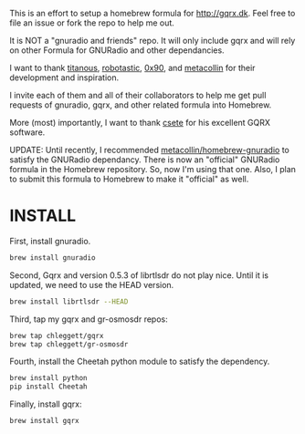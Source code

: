 This is an effort to setup a homebrew formula for http://gqrx.dk. Feel free to file an issue or fork the repo to help me out.

It is NOT a "gnuradio and friends" repo. It will only include gqrx and will rely on other Formula for GNURadio and other dependancies.

I want to thank [titanous](https://github.com/titanous/homebrew-gnuradio), [robotastic](https://github.com/robotastic/homebrew-hackrf), [0x90](https://github.com/0x90/homebrew-megarf), and [metacollin](https://github.com/metacollin/homebrew-gnuradio) for their development and inspiration.

I invite each of them and all of their collaborators to help me get pull requests of gnuradio, gqrx, and other related formula into Homebrew.

More (most) importantly, I want to thank [csete](https://github.com/csete/gqrx) for his excellent GQRX software.

UPDATE: Until recently, I recommended [metacollin/homebrew-gnuradio](https://github.com/metacollin/homebrew-gnuradio) to satisfy the GNURadio dependancy. There is now an "official" GNURadio formula in the Homebrew repository. So, now I'm using that one. Also, I plan to submit this formula to Homebrew to make it "official" as well.

INSTALL
=======
First, install gnuradio.

```sh
brew install gnuradio
```

Second, Gqrx and version 0.5.3 of librtlsdr do not play nice. Until it is updated, we need to use the HEAD version.

```sh
brew install librtlsdr --HEAD
```

Third, tap my gqrx and gr-osmosdr repos:

```sh
brew tap chleggett/gqrx
brew tap chleggett/gr-osmosdr
```

Fourth, install the Cheetah python module to satisfy the dependency.

```sh
brew install python
pip install Cheetah
```

Finally, install gqrx:

```sh
brew install gqrx
```
